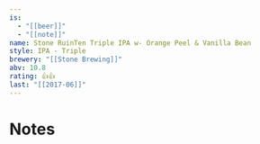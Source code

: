 ```yaml
---
is:
  - "[[beer]]"
  - "[[note]]"
name: Stone RuinTen Triple IPA w- Orange Peel & Vanilla Bean
style: IPA - Triple
brewery: "[[Stone Brewing]]"
abv: 10.8
rating: 👍👍
last: "[[2017-06]]"
---
```

# Notes


